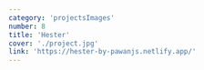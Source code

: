 ```yaml
---
category: 'projectsImages'
number: 8
title: 'Hester'
cover: './project.jpg'
link: 'https://hester-by-pawanjs.netlify.app/'
---
```

